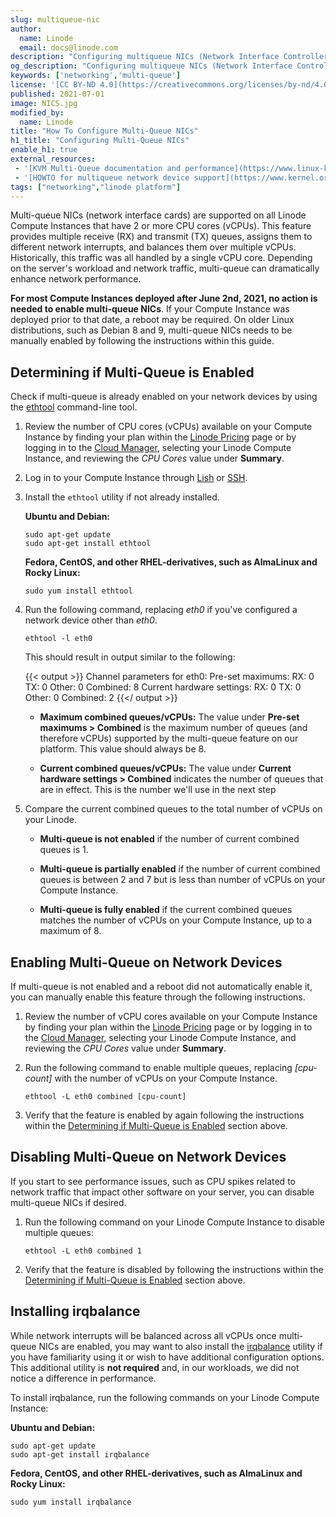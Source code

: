```yaml
---
slug: multiqueue-nic
author:
  name: Linode
  email: docs@linode.com
description: "Configuring multiqueue NICs (Network Interface Controllers) on a Linode to improve networking performance."
og_description: "Configuring multiqueue NICs (Network Interface Controllers) on a Linode to improve networking performance."
keywords: ['networking','multi-queue']
license: '[CC BY-ND 4.0](https://creativecommons.org/licenses/by-nd/4.0)'
published: 2021-07-01
image: NICS.jpg
modified_by:
  name: Linode
title: "How To Configure Multi-Queue NICs"
h1_title: "Configuring Multi-Queue NICs"
enable_h1: true
external_resources:
 - '[KVM Multi-Queue documentation and performance](https://www.linux-kvm.org/page/Multiqueue)'
 - '[HOWTO for multiqueue network device support](https://www.kernel.org/doc/html/latest/networking/multiqueue.html)'
tags: ["networking","linode platform"]
---
```


Multi-queue NICs (network interface cards) are supported on all Linode Compute Instances that have 2 or more CPU cores (vCPUs). This feature provides multiple receive (RX) and transmit (TX) queues, assigns them to different network interrupts, and balances them over multiple vCPUs. Historically, this traffic was all handled by a single vCPU core. Depending on the server's workload and network traffic, multi-queue can dramatically enhance network performance.

**For most Compute Instances deployed after June 2nd, 2021, no action is needed to enable multi-queue NICs**. If your Compute Instance was deployed prior to that date, a reboot may be required. On older Linux distributions, such as Debian 8 and 9, multi-queue NICs needs to be manually enabled by following the instructions within this guide.

## Determining if Multi-Queue is Enabled

Check if multi-queue is already enabled on your network devices by using the [ethtool](https://en.wikipedia.org/wiki/Ethtool) command-line tool.

1.  Review the number of CPU cores (vCPUs) available on your Compute Instance by finding your plan within the [Linode Pricing](https://www.linode.com/pricing/) page or by logging in to the [Cloud Manager](https://cloud.linode.com/), selecting your Linode Compute Instance, and reviewing the *CPU Cores* value under **Summary**.

1.  Log in to your Compute Instance through [Lish](/docs/guides/using-the-lish-console/) or [SSH](/docs/guides/networking/ssh/connect-to-server-over-ssh/).

1.  Install the `ethtool` utility if not already installed.

    **Ubuntu and Debian:**

        sudo apt-get update
        sudo apt-get install ethtool

    **Fedora, CentOS, and other RHEL-derivatives, such as AlmaLinux and Rocky Linux:**

        sudo yum install ethtool

1.  Run the following command, replacing *eth0* if you've configured a network device other than *eth0*.

        ethtool -l eth0

    This should result in output similar to the following:

    {{< output >}}
Channel parameters for eth0:
Pre-set maximums:
RX:             0
TX:             0
Other:          0
Combined:       8
Current hardware settings:
RX:             0
TX:             0
Other:          0
Combined:       2
{{</ output >}}

    - **Maximum combined queues/vCPUs:** The value under **Pre-set maximums > Combined** is the maximum number of queues (and therefore vCPUs) supported by the multi-queue feature on our platform. This value should always be 8.

    - **Current combined queues/vCPUs:** The value under **Current hardware settings > Combined** indicates the number of queues that are in effect. This is the number we'll use in the next step

1.  Compare the current combined queues to the total number of vCPUs on your Linode.

    - **Multi-queue is not enabled** if the number of current combined queues is 1.

    - **Multi-queue is partially enabled** if the number of current combined queues is between 2 and 7 but is less than number of vCPUs on your Compute Instance.

    - **Multi-queue is fully enabled** if the current combined queues matches the number of vCPUs on your Compute Instance, up to a maximum of 8.

## Enabling Multi-Queue on Network Devices

If multi-queue is not enabled and a reboot did not automatically enable it, you can manually enable this feature through the following instructions.

1.  Review the number of vCPU cores available on your Compute Instance by finding your plan within the [Linode Pricing](https://www.linode.com/pricing/) page or by logging in to the [Cloud Manager](https://cloud.linode.com/), selecting your Linode Compute Instance, and reviewing the *CPU Cores* value under **Summary**.

1.  Run the following command to enable multiple queues, replacing *[cpu-count]* with the number of vCPUs on your Compute Instance.

        ethtool -L eth0 combined [cpu-count]

1.  Verify that the feature is enabled by again following the instructions within the [Determining if Multi-Queue is Enabled](#determining-if-multi-queue-is-enabled) section above.

## Disabling Multi-Queue on Network Devices

If you start to see performance issues, such as CPU spikes related to network traffic that impact other software on your server, you can disable multi-queue NICs if desired.

1.  Run the following command on your Linode Compute Instance to disable multiple queues:

        ethtool -L eth0 combined 1

1.  Verify that the feature is disabled by following the instructions within the [Determining if Multi-Queue is Enabled](#determining-if-multi-queue-is-enabled) section above.

## Installing irqbalance

While network interrupts will be balanced across all vCPUs once multi-queue NICs are enabled, you may want to also install the [irqbalance](https://github.com/Irqbalance/irqbalance) utility if you have familiarity using it or wish to have additional configuration options. This additional utility is **not required** and, in our workloads, we did not notice a difference in performance.

To install irqbalance, run the following commands on your Linode Compute Instance:

**Ubuntu and Debian:**

    sudo apt-get update
    sudo apt-get install irqbalance

**Fedora, CentOS, and other RHEL-derivatives, such as AlmaLinux and Rocky Linux:**

    sudo yum install irqbalance
